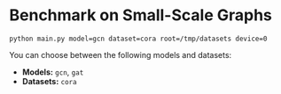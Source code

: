 # Benchmark on Small-Scale Graphs

```
python main.py model=gcn dataset=cora root=/tmp/datasets device=0
```

You can choose between the following models and datasets:

* **Models:** `gcn`, `gat`
* **Datasets:** `cora`
